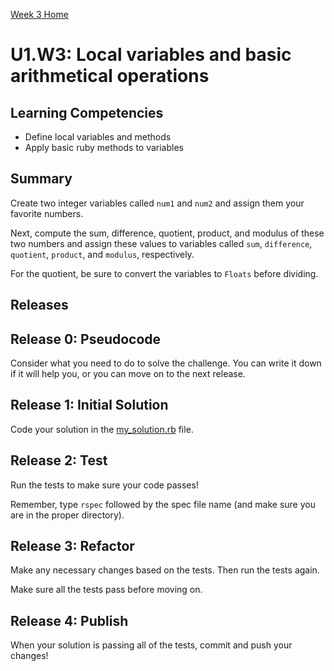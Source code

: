 [Week 3 Home](../../)

# U1.W3: Local variables and basic arithmetical operations

## Learning Competencies
- Define local variables and methods
- Apply basic ruby methods to variables

## Summary
Create two integer variables called `num1` and `num2` and assign them your favorite numbers.

Next, compute the sum, difference, quotient, product, and modulus of these two numbers and assign these values to variables called `sum`, `difference`, `quotient`, `product`, and `modulus`, respectively.

For the quotient, be sure to convert the variables to `Floats` before dividing.

## Releases

## Release 0: Pseudocode
Consider what you need to do to solve the challenge. You can write it down if it will help you, or you can move on to the next release.

## Release 1: Initial Solution
Code your solution in the [my_solution.rb](my_solution.rb) file.

## Release 2: Test
Run the tests to make sure your code passes!

Remember, type `rspec` followed by the spec file name (and make sure you are in the proper directory).

## Release 3: Refactor
Make any necessary changes based on the tests. Then run the tests again.

Make sure all the tests pass before moving on.

## Release 4: Publish
When your solution is passing all of the tests, commit and push your changes!